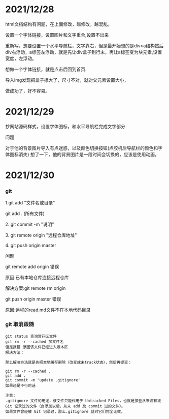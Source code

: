 <h1>2021/12/28</h1>
<p>html文档结构有问题，在上面修改，越修改，越混乱。</p>
<p>设置一个字体链接，设置图片和文字重合,设置不出来</p>
<p>重新写，想要设置一个水平导航栏，文字靠右，但是最开始想的是div>a结构然后div右浮动，a标签左浮动，就是先让div盒子到行末，再让a标签变为块元素,设置宽度，左浮动。</p>
<p>想做一个字体链接，就是点击后回到首页.</p>
<P>导入img发现把盒子撑大了，尺寸不对，就对父元素设置大小，</P>
<p>做成功了，好不容易。</p>
<h1>2021/12/29</h1>
<div>
    <p>抄网站源码样式，设置字体图标，和水平导航栏完成文字部分</p>
    <p>问题</p>
    <span>对于他的背景图片导入有点迷惑，以及颜色切换按钮(点胶机后导航栏的颜色和字体图标消失)</span>
    <span>想了一下，他的背景图片是一段时间会切换的，应该是使用动画。</span>
</div>


# 2021/12/30

### git

<span>1.git add "文件名或目录"</span>

<span>git add . (所有文件)</span>

<span>2. git commit -m "说明"</span>

<span>3. git remote origin "远程仓库地址"</span>

<span>4. git push origin master</span>

<span>问题</span>

<p>git remote add origin 错误</p>

<p>原因:已有本地仓库连接远程仓库</p>

<p>解决方案:git remote rm origin</p>

<p>git push origin master 错误</p>

<p>原因:远程的read.md文件不在本地代码目录</p>

### git 取消跟随    

    git status 查询暂存区文件
    git rm -r --cached 加文件名
    但是报错 原因该文件已经进入版本区
    解决方法：
    
    那么解决方法就是先把本地缓存删除（改变成未track状态），然后再提交：
    
    git rm -r --cached .
    git add .
    git commit -m 'update .gitignore'
    如果还是不行的话
    
    注意：
    .gitignore 文件的用途，该文件只能作用于 Untracked Files，也就是那些从来没有被 Git 记录过的文件（自添加以后，从未 add 及 commit 过的文件）。
    如果文件曾经被 Git 记录过，那么.gitignore 就对它们完全无效。





